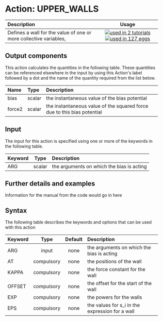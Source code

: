# Action: UPPER_WALLS

| Description    | Usage |
|:--------|:--------:|
| Defines a wall for the value of one or more collective variables, | [![used in 2 tutorials](https://img.shields.io/badge/tutorials-2-green.svg)](https://www.plumed-tutorials.org/browse.html?search=UPPER_WALLS)[![used in 127 eggs](https://img.shields.io/badge/nest-127-green.svg)](https://www.plumed-nest.org/browse.html?search=UPPER_WALLS) | 

## Output components

This action calculates the quantities in the following table.  These quantities can be referenced elsewhere in the input by using this Action's label followed by a dot and the name of the quantity required from the list below.

| Name | Type | Description |
|:-------|:-----|:-------|
| bias | scalar | the instantaneous value of the bias potential | 
| force2 | scalar | the instantaneous value of the squared force due to this bias potential | 


## Input

The input for this action is specified using one or more of the keywords in the following table.

| Keyword |  Type | Description |
|:--------|:------:|:-----------|
| ARG | scalar | the arguments on which the bias is acting |


## Further details and examples 
Information for the manual from the code would go in here 
## Syntax 
The following table describes the keywords and options that can be used with this action 

| Keyword | Type | Default | Description |
|:-------|:----:|:-------:|:-----------|
| ARG | input | none | the arguments on which the bias is acting |
| AT | compulsory | none | the positions of the wall |
| KAPPA | compulsory | none | the force constant for the wall |
| OFFSET | compulsory | none |  the offset for the start of the wall |
| EXP | compulsory | none |  the powers for the walls |
| EPS | compulsory | none |  the values for s_i in the expression for a wall |
